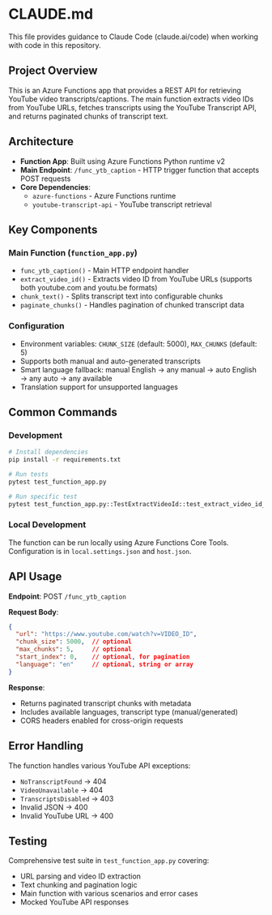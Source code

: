 # CLAUDE.md

This file provides guidance to Claude Code (claude.ai/code) when working with code in this repository.

## Project Overview

This is an Azure Functions app that provides a REST API for retrieving YouTube video transcripts/captions. The main function extracts video IDs from YouTube URLs, fetches transcripts using the YouTube Transcript API, and returns paginated chunks of transcript text.

## Architecture

- **Function App**: Built using Azure Functions Python runtime v2
- **Main Endpoint**: `/func_ytb_caption` - HTTP trigger function that accepts POST requests
- **Core Dependencies**: 
  - `azure-functions` - Azure Functions runtime
  - `youtube-transcript-api` - YouTube transcript retrieval

## Key Components

### Main Function (`function_app.py`)
- `func_ytb_caption()` - Main HTTP endpoint handler
- `extract_video_id()` - Extracts video ID from YouTube URLs (supports both youtube.com and youtu.be formats)
- `chunk_text()` - Splits transcript text into configurable chunks
- `paginate_chunks()` - Handles pagination of chunked transcript data

### Configuration
- Environment variables: `CHUNK_SIZE` (default: 5000), `MAX_CHUNKS` (default: 5)
- Supports both manual and auto-generated transcripts
- Smart language fallback: manual English → any manual → auto English → any auto → any available
- Translation support for unsupported languages

## Common Commands

### Development
```bash
# Install dependencies
pip install -r requirements.txt

# Run tests
pytest test_function_app.py

# Run specific test
pytest test_function_app.py::TestExtractVideoId::test_extract_video_id_youtube_com
```

### Local Development
The function can be run locally using Azure Functions Core Tools. Configuration is in `local.settings.json` and `host.json`.

## API Usage

**Endpoint**: POST `/func_ytb_caption`

**Request Body**:
```json
{
  "url": "https://www.youtube.com/watch?v=VIDEO_ID",
  "chunk_size": 5000,  // optional
  "max_chunks": 5,     // optional
  "start_index": 0,    // optional, for pagination
  "language": "en"     // optional, string or array
}
```

**Response**:
- Returns paginated transcript chunks with metadata
- Includes available languages, transcript type (manual/generated)
- CORS headers enabled for cross-origin requests

## Error Handling

The function handles various YouTube API exceptions:
- `NoTranscriptFound` → 404
- `VideoUnavailable` → 404  
- `TranscriptsDisabled` → 403
- Invalid JSON → 400
- Invalid YouTube URL → 400

## Testing

Comprehensive test suite in `test_function_app.py` covering:
- URL parsing and video ID extraction
- Text chunking and pagination logic
- Main function with various scenarios and error cases
- Mocked YouTube API responses